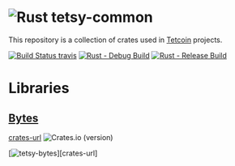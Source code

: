 # ![Rust](https://img.shields.io/badge/Rust-000000?style=for-the-badge&logo=rust&logoColor=white) tetsy-common
This repository is a collection of crates used in [Tetcoin](https://tetcoin.org/) projects.

[travis-image]: https://travis-ci.org/tetcoin/tetsy-common.svg?branch=master
[travis-url]: https://travis-ci.org/tetcoin/tetsy-common
[![Build Status travis][travis-image]][travis-url] [![Rust - Debug Build](https://github.com/tetcoin/tetsy-common/actions/workflows/rust-debug.yml/badge.svg)](https://github.com/tetcoin/tetsy-common/actions/workflows/rust-debug.yml) [![Rust - Release Build](https://github.com/tetcoin/tetsy-common/actions/workflows/rust-release.yml/badge.svg)](https://github.com/tetcoin/tetsy-common/actions/workflows/rust-release.yml)

# Libraries
## [Bytes](tetsy-bytes)
[crates.io]:(https://img.shields.io/crates/v/tetsy-bytes.svg?style=for-the-badge)
[crates-url](https://crates.io/crates/tetsy-bytes)
![Crates.io (version)](https://img.shields.io/crates/dv/tetsy-bytes.svg?style=for-the-ba[dge)

[![tetsy-bytes][crates.io]][crates-url]
